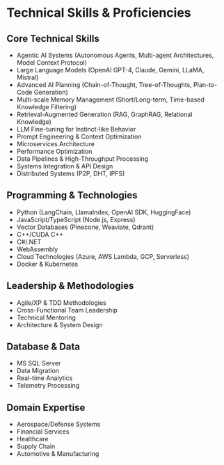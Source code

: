 # Technical Skills & Proficiencies

## Core Technical Skills
- Agentic AI Systems (Autonomous Agents, Multi-agent Architectures, Model Context Protocol)
- Large Language Models (OpenAI GPT-4, Claude, Gemini, LLaMA, Mistral)
- Advanced AI Planning (Chain-of-Thought, Tree-of-Thoughts, Plan-to-Code Generation)
- Multi-scale Memory Management (Short/Long-term, Time-based Knowledge Filtering)
- Retrieval-Augmented Generation (RAG, GraphRAG, Relational Knowledge)
- LLM Fine-tuning for Instinct-like Behavior
- Prompt Engineering & Context Optimization
- Microservices Architecture
- Performance Optimization
- Data Pipelines & High-Throughput Processing
- Systems Integration & API Design
- Distributed Systems (P2P, DHT, IPFS)

## Programming & Technologies
- Python (LangChain, LlamaIndex, OpenAI SDK, HuggingFace)
- JavaScript/TypeScript (Node.js, Express)
- Vector Databases (Pinecone, Weaviate, Qdrant)
- C++/CUDA C++
- C#/.NET
- WebAssembly
- Cloud Technologies (Azure, AWS Lambda, GCP, Serverless)
- Docker & Kubernetes

## Leadership & Methodologies
- Agile/XP & TDD Methodologies
- Cross-Functional Team Leadership
- Technical Mentoring
- Architecture & System Design

## Database & Data
- MS SQL Server
- Data Migration
- Real-time Analytics
- Telemetry Processing

## Domain Expertise
- Aerospace/Defense Systems
- Financial Services
- Healthcare
- Supply Chain
- Automotive & Manufacturing